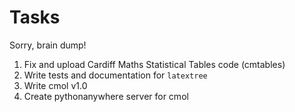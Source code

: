 # Tasks

Sorry, brain dump!

1. Fix and upload Cardiff Maths Statistical Tables code (cmtables)
2. Write tests and documentation for `latextree`
3. Write cmol v1.0
4. Create pythonanywhere server for cmol
